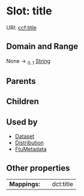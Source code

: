 
# Slot: title




URI: [ccf:title](http://purl.org/ccf/title)


## Domain and Range

None &#8594;  <sub>0..1</sub> [String](types/String.md)

## Parents


## Children


## Used by

 * [Dataset](Dataset.md)
 * [Distribution](Distribution.md)
 * [FtuMetadata](FtuMetadata.md)

## Other properties

|  |  |  |
| --- | --- | --- |
| **Mappings:** | | dct:title |


